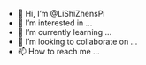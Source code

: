 - 👋 Hi, I’m @LiShiZhensPi
- 👀 I’m interested in ...
- 🌱 I’m currently learning ...
- 💞️ I’m looking to collaborate on ...
- 📫 How to reach me ...

<!---
LiShiZhensPi/LiShiZhensPi is a ✨ special ✨ repository because its `README.md` (this file) appears on your GitHub profile.
You can click the Preview link to take a look at your changes.
--->
